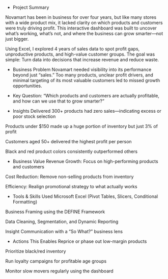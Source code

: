 - Project Summary

Novamart has been in business for over four years, but like many stores with a wide product mix, it lacked clarity on which products and customers were truly driving profit. This interactive dashboard was built to uncover what’s working, what’s not, and where the business can grow smarter—not just bigger.

Using Excel, I explored 4 years of sales data to spot profit gaps, unproductive products, and high-value customer groups. The goal was simple: Turn data into decisions that increase revenue and reduce waste.

- Business Problem
Novamart needed visibility into its performance beyond just “sales.”
Too many products, unclear profit drivers, and minimal targeting of its most valuable customers led to missed growth opportunities.

- Key Question:
“Which products and customers are actually profitable, and how can we use that to grow smarter?”

- Insights Delivered
300+ products had zero sales—indicating excess or poor stock selection

Products under $150 made up a huge portion of inventory but just 3% of profit

Customers aged 50+ delivered the highest profit per person

Black and red product colors consistently outperformed others

- Business Value
Revenue Growth: Focus on high-performing products and customers

Cost Reduction: Remove non-selling products from inventory

Efficiency: Realign promotional strategy to what actually works

- Tools & Skills Used
Microsoft Excel (Pivot Tables, Slicers, Conditional Formatting)

Business Framing using the DEFINE Framework

Data Cleaning, Segmentation, and Dynamic Reporting

Insight Communication with a “So What?” business lens

- Actions This Enables
Reprice or phase out low-margin products

Prioritize black/red inventory

Run loyalty campaigns for profitable age groups

Monitor slow movers regularly using the dashboard

